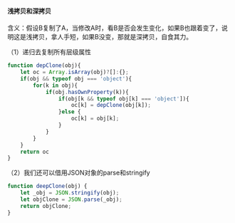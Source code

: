 #### 浅拷贝和深拷贝

含义：假设B复制了A，当修改A时，看B是否会发生变化，如果B也跟着变了，说明这是浅拷贝，拿人手短，如果B没变，那就是深拷贝，自食其力。

（1）递归去复制所有层级属性

```js
function depClone(obj){
    let oc = Array.isArray(obj)?[]:{};
    if(obj && typeof obj === 'object'){
        for(k in obj){
            if(obj.hasOwnProperty(k)){
                if(obj[k && typeof obj[k] === 'object']){
                    oc[k] = depClone(obj[k]);
                }else {
                    oc[k] = obj[k];
                }
            }
        }
    }
    return oc
}
```

（2）我们还可以借用JSON对象的parse和stringify

```js
function deepClone(obj) {
    let _obj = JSON.stringify(obj);
    let objClone = JSON.parse(_obj);
    return objClone;
}
```


